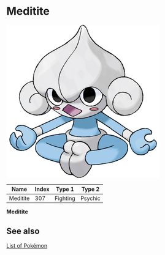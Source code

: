 # Meditite


![Meditite](images/307.png)

| **Name** | **Index** | **Type 1** | **Type 2** |
|----|----|----|----|
| Meditite | 307 | Fighting | Psychic  |

**Meditite** 

## See also

[List of Pokémon](../pokemon.md)
